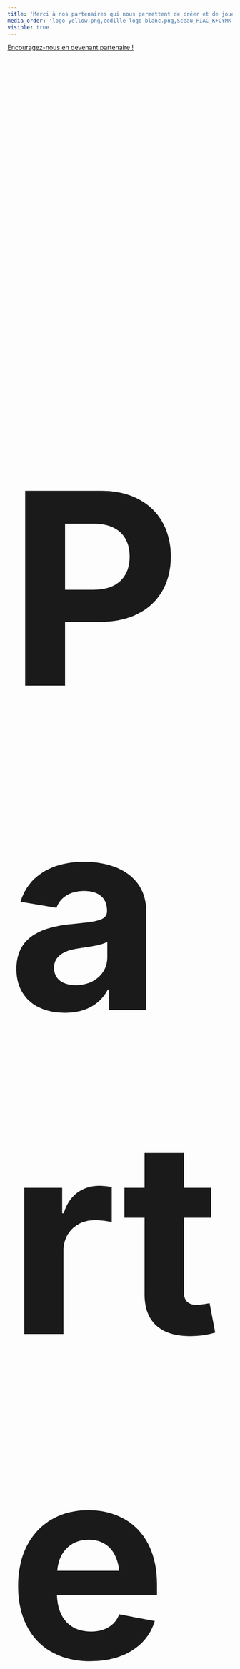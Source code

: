 ```yaml
---
title: 'Merci à nos partenaires qui nous permettent de créer et de jouer'
media_order: 'logo-yellow.png,cedille-logo-blanc.png,Sceau_PIAC_K+CYMK.svg,Fddaeets Horizontal Color.png,dbox.svg,PIAC Seal.svg,image001.png'
visible: true
---
```


<a href="https://drive.google.com/file/d/1W4zrltafPGdYigZNkCjEjH0hgCHwgFqU/view?usp=drive_link">
  Encouragez-nous en devenant partenaire !
</a>

<section style="margin-top: 5rem; margin-bottom: 5rem">
  <h3 style="font-size: 600; margin-bottom: 2.5rem">
    Partenaire

    <span style="text-transform: uppercase">Platine</span>
  </h3>

  <ul style="padding-left: 0">
    <li>
      <a href="https://www.fddaeets.ca" target="_blank">
        <img
          alt="FDDAÉÉTS"
          src="https://raconteurs.etsmtl.ca/user/pages/06.partenaires/_partenaires/Fddaeets%20Horizontal%20Color.png"
          style="height: auto; max-width: 400px"
        />
      </a>

      <p>
        La mission du Fonds de Développement Durable de l'Association étudiante de l'École de
        technologie supérieure (FDDAÉÉTS) est de financer les projets favorisant l’intégration et
        l’application du développement durable avec et pour la communauté de l’ÉTS. Le FDDAÉÉTS se
        veut un acteur décisif dans l’avènement d’une culture de développement durable au sein de la
        Communauté ÉTS et de la société québécoise. Le comité de sélection du FDDAÉÉTS est composé
        de 5 membres, dont un désigné par le comité de direction de l'ÉTS et 4 désignés par l'AÉÉTS.
        Les membres changent chaque année.
      </p>
    </li>
  </ul>
</section>

<section style="margin-top: 5rem; margin-bottom: 5rem">
  <h3 style="font-size: 600; margin-bottom: 2.5rem">
    Partenaire

    <span style="text-transform: uppercase">Diamant</span>
  </h3>

  <ul style="padding-left: 0">
    <li>
      <a href="https://www.etsmtl.ca/a-propos/developpement-durable/communautes" target="_blank">
        <img
          alt="PIAC"
          src="https://raconteurs.etsmtl.ca/user/pages/06.partenaires/_partenaires/PIAC%20Seal.svg"
          style="height: auto; max-width: 300px"
        />
      </a>

      <p>
        Programme d’intégration des arts et de la culture (PIAC) de l’ÉTS. Au printemps 2021, l’ÉTS
        a entamé une vaste démarche d’élaboration d’un Programme d’intégration des arts et de la
        culture, à la suite des recommandations issues des consultations tenues dans le cadre du
        Plan de développement urbanistique du campus. Cette démarche comprend un comité interne
        multipartite et fait appel à des partenaires externes avec lesquels l’École collabore pour
        rendre le campus plus agréable à vivre par le biais des arts te de la culture. Le PIAC
        comporte trois volets : arts visuels, arts de la scène et arts technologiques. En tant
        qu’école de génie, l’ÉTS compte bien apporter une contribution originale au volet arts
        technologiques.
      </p>
    </li>
  </ul>
</section>

<section style="margin-top: 5rem; margin-bottom: 5rem">
  <h3 style="font-size: 600; margin-bottom: 2.5rem">
    Partenaires

    <span style="text-transform: uppercase">Argent</span>
  </h3>

  <ul style="padding-left: 0">
    <li>
      <img
        alt="SDP"
        src="https://raconteurs.etsmtl.ca/user/pages/06.partenaires/_partenaires/image001.png"
        style="height: auto; max-width: 300px"
      />

      <p>
        La mission du Service aux diplômés et à la philanthropie est de développer et entretenir des
        relations de longue haleine et mutuellement bénéfiques avec tous les membres de la
        communauté élargie de l’ÉTS afin de renforcer leur sentiment d’appartenance, de susciter
        leur engagement et de mobiliser leurs talents, leurs efforts et leurs ressources en faveur
        du développement de l’ÉTS.<br />

        Le développement de l’ÉTS et son rayonnement auprès de l’industrie est aussi une composante
        importante de notre mission.
      </p>
    </li>

    <li>
      <img alt="ASEQ" src="" style="height: auto; max-width: 300px" />

      <p></p>
    </li>
  </ul>
</section>

<section style="margin-top: 5rem; margin-bottom: 5rem">
  <h3 style="font-size: 600; margin-bottom: 2.5rem">
    Partenaire

    <span style="text-transform: uppercase">Bronze</span>
  </h3>

  <ul style="padding-left: 0">
    <li>
      <a href="https://www.d-box.com/" target="_blank">
        <img
          alt="D-Box"
          src="https://raconteurs.etsmtl.ca/user/pages/06.partenaires/_partenaires/dbox.svg"
          style="height: auto; max-width: 300px"
        />
      </a>
    </li>
  </ul>
</section>
